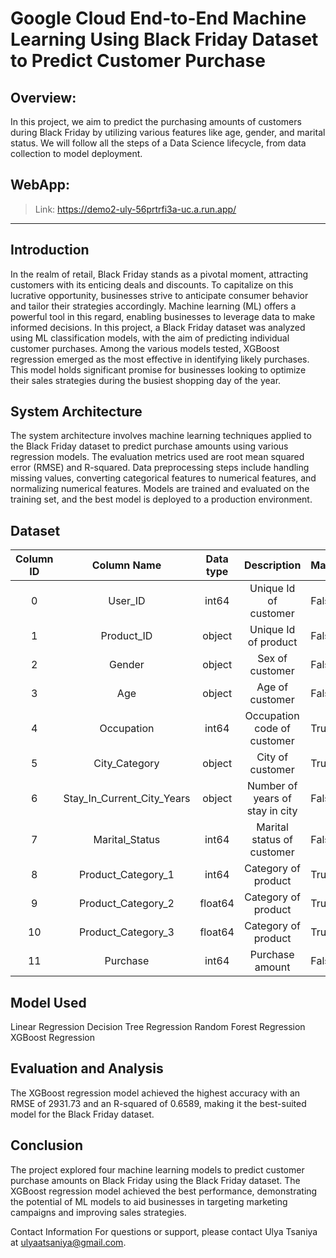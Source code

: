 # Google Cloud End-to-End Machine Learning Using Black Friday Dataset to Predict Customer Purchase

## Overview:
In this project, we aim to predict the purchasing amounts of customers during Black Friday by utilizing various features like age, gender, and marital status. We will follow all the steps of a Data Science lifecycle, from data collection to model deployment.
  
## WebApp: 
> Link: https://demo2-uly-56prtrfi3a-uc.a.run.app/
----

## Introduction
In the realm of retail, Black Friday stands as a pivotal moment, attracting customers with its enticing deals and discounts. To capitalize on this lucrative opportunity, businesses strive to anticipate consumer behavior and tailor their strategies accordingly. Machine learning (ML) offers a powerful tool in this regard, enabling businesses to leverage data to make informed decisions. In this project, a Black Friday dataset was analyzed using ML classification models, with the aim of predicting individual customer purchases. Among the various models tested, XGBoost regression emerged as the most effective in identifying likely purchases. This model holds significant promise for businesses looking to optimize their sales strategies during the busiest shopping day of the year.

## System Architecture
The system architecture involves machine learning techniques applied to the Black Friday dataset to predict purchase amounts using various regression models. The evaluation metrics used are root mean squared error (RMSE) and R-squared. Data preprocessing steps include handling missing values, converting categorical features to numerical features, and normalizing numerical features. Models are trained and evaluated on the training set, and the best model is deployed to a production environment.

## Dataset 
| Column ID |         Column Name        | Data type |           Description           | Masked |
|:---------:|:--------------------------:|:---------:|:-------------------------------:|--------|
|     0     |           User_ID          |   int64   |      Unique Id of customer      | False  |
|     1     |         Product_ID         |   object  |       Unique Id of product      | False  |
|     2     |           Gender           |   object  |         Sex of customer         | False  |
|     3     |             Age            |   object  |         Age of customer         | False  |
|     4     |         Occupation         |   int64   |   Occupation code of customer   | True   |
|     5     |        City_Category       |   object  |         City of customer        | True   |
|     6     | Stay_In_Current_City_Years |   object  | Number of years of stay in city | False  |
|     7     |       Marital_Status       |   int64   |    Marital status of customer   | False  |
|     8     |     Product_Category_1     |   int64   |       Category of product       | True   |
|     9     |     Product_Category_2     |  float64  |       Category of product       | True   |
|     10    |     Product_Category_3     |  float64  |       Category of product       | True   |
|     11    |          Purchase          |   int64   |         Purchase amount         | False  |

## Model Used
Linear Regression
Decision Tree Regression
Random Forest Regression
XGBoost Regression

## Evaluation and Analysis 
The XGBoost regression model achieved the highest accuracy with an RMSE of 2931.73 and an R-squared of 0.6589, making it the best-suited model for the Black Friday dataset.

## Conclusion
The project explored four machine learning models to predict customer purchase amounts on Black Friday using the Black Friday dataset. The XGBoost regression model achieved the best performance, demonstrating the potential of ML models to aid businesses in targeting marketing campaigns and improving sales strategies.

Contact Information
For questions or support, please contact Ulya Tsaniya at ulyaatsaniya@gmail.com.


